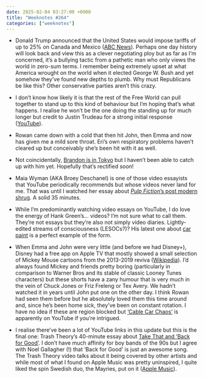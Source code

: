 ```yaml
---
date: 2025-02-04 03:27:00 +0900
title: "Weeknotes #264"
categories: ["weeknotes"]
---
```


- Donald Trump announced that the United States would impose tariffs of up to 25% on Canada and Mexico ([ABC News](https://www.abc.net.au/news/2025-02-01/trump-tariffs-mexico-canada-china/104884788)). Perhaps one day history will look back and view this as a clever negotiating ploy but as far as I’m concerned, it’s a bullying tactic from a pathetic man who only views the world in zero-sum terms. I remember being extremely upset at what America wrought on the world when it elected George W. Bush and yet somehow they’ve found new depths to plumb. Why must Republicans be like this? Other conservative parties aren’t this crazy.

- I don’t know how likely it is that the rest of the Free World can pull together to stand up to this kind of behaviour but I’m hoping that’s what happens. I realise he won’t be the one doing the standing up for much longer but credit to Justin Trudeau for a strong initial response ([YouTube](https://youtu.be/xiaACQpFUfE)).

- Rowan came down with a cold that then hit John, then Emma and now has given me a mild sore throat. Eri’s own respiratory problems haven’t cleared up but conceivably she’s been hit with it as well.

- Not coincidentally, [Brandon is in Tokyo](https://sangsara.net/2025/02/02/week-5-25/) but I haven’t been able to catch up with him yet. Hopefully that’s rectified soon!

- Maia Wyman (AKA Broey Deschanel) is one of those video essayists that YouTube periodically recommends but whose videos never land for me. That was until I watched her essay about [_Pulp Fiction_’s post modern shrug](https://youtu.be/F4P7PUCAKAo). A solid 35 minutes.

- While I’m predominantly watching video essays on YouTube, I do love the energy of Hank Green’s... videos? I’m not sure what to call them. They’re not essays but they’re also not simply video diaries. Lightly-edited streams of consciousness (LESOCs?)? His latest one about [car paint](https://youtu.be/KchX52bIZSg) is a perfect example of the form.

- When Emma and John were very little (and before we had Disney+), Disney had a free app on Apple TV that mostly showed  a small selection of Mickey Mouse cartoons from the 2013-2019 reviva ([Wikipedia](https://en.wikipedia.org/wiki/Mickey_Mouse_(TV_series))). I’d always found Mickey and friends pretty boring (particularly in comparison to Warner Bros and its stable of classic Looney Tunes characters) but these shorts have a zany humour that is very much in the vein of Chuck Jones or Friz Freleng or Tex Avery. We hadn’t watched it in years until John put one on the other day. I think Rowan had seen them before but he absolutely loved them this time around and, since he’s been home sick, they’ve been on constant rotation. I have no idea if these are region blocked but [‘Cable Car Chaos’](https://youtu.be/GtDYEkXwzVk) is apparently on YouTube if you’re intrigued.

- I realise there’ve been a lot of YouTube links in this update but this is the final one: Trash Theory’s 40-minute essay about [Take That and ‘Back for Good’](https://youtu.be/Be-kfJThLm0). I don’t have much affinity for boy bands of the 90s but I agree with Noel Gallagher (!) that ‘Back for Good’ is just an awesome song. The Trash Theory video talks about it being covered by other artists and while most of what I found on Apple Music was pretty uninspired, I quite liked the spin Swedish duo, the Mayries, put on it ([Apple Music](https://music.apple.com/jp/album/back-for-good/1560984913?i=1560984917&l=en-US)).
